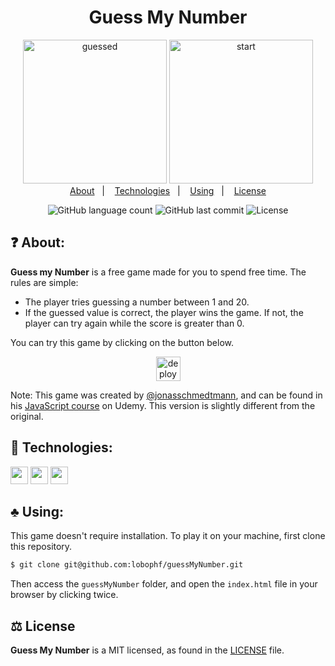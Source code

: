 <h1 align="center">Guess My Number</h1>

<p align="center">
	<img height="230px" src="https://dl.dropboxusercontent.com/s/ky1zd76rpu88oc8/Screenshot_2020-11-29%20Guess%20My%20Number%20%281%29.png?dl=0" alt="guessed">
	<img height="230px" src="https://dl.dropboxusercontent.com/s/19au5necysxi718/Screenshot_2020-11-29%20Guess%20My%20Number%20.png?" alt="start">
    	<br>
	<a href="#question-about">About</a>&nbsp;&nbsp;&nbsp;|&nbsp;&nbsp;&nbsp;
	<a href="#rocket-technologies">Technologies</a>&nbsp;&nbsp;&nbsp;|&nbsp;&nbsp;&nbsp;
	<a href="#clubs-using">Using</a>&nbsp;&nbsp;&nbsp;|&nbsp;&nbsp;&nbsp;
	<a href="#balance_scale-license">License</a>	
</p>

<p align="center">
    <img alt="GitHub language count" src="https://img.shields.io/github/languages/count/lobophf/guessMyNumber">	
    <img alt="GitHub last commit" src="https://img.shields.io/github/last-commit/lobophf/guessMyNumber">
    <img alt="License" src="https://img.shields.io/badge/license-MIT-brightgreen"> 
<p>

## :question: About:
**Guess my Number** is a free game made for you to spend free time. The rules are simple:

-  The player tries guessing a number between 1 and 20.
- If the guessed value is correct, the player wins the game. If not, the player can try again while the score is greater than 0.

You can try this game by clicking on the button below.

<p align="center">
	<a href="https://lobophf.github.io/guessMyNumber/"><img alt ="deploy shield" src="https://img.shields.io/badge/%F0%9F%99%82%EF%B8%8F-Let's%20play!-60b347.svg" height="39px"></a>
</p>

Note: This game was created by [@jonasschmedtmann](https://github.com/jonasschmedtmann), and can be found in his [JavaScript course](https://www.udemy.com/course/the-complete-javascript-course/) on Udemy. This version is slightly different from the original. 

## :rocket: Technologies:
<p>
<img height=28px src="https://img.shields.io/badge/%7F-HTML-black?logo=html5&style=flat"> <img height=28px src="https://img.shields.io/badge/%7F-CSS-black?logo=css3&style=flat"> <img height=28px src="https://img.shields.io/badge/%7F-JavaScript-black?logo=javascript&style=flat">
</p>

## :clubs: Using:
This game doesn't require installation. To play it on your machine, first clone this repository.

```sh
$ git clone git@github.com:lobophf/guessMyNumber.git
```

Then access the `guessMyNumber` folder, and open the `index.html` file in your browser by clicking twice.

## :balance_scale: License

**Guess My Number** is a MIT licensed, as found in the [LICENSE](./LICENSE) file.
